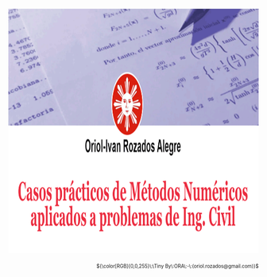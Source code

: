 
<p align='center'><img src="src/assets/img/logo.gif" style="width:32cm;height:13cm" alt="Volumenes" /></p>
<p align='right'><sub><sup>${\color[RGB]{0,0,255}\:\Tiny By\:ORA\:-\:(oriol.rozados@gmail.com)}$</sup></sub></p>

